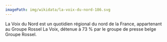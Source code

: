```yaml
---
imagePath: img/wikidata/la-voix-du-nord-186.svg
---
```


La Voix du Nord est un quotidien régional du nord de la France, appartenant au Groupe Rossel La Voix, détenue à 73 % par le groupe de presse belge Groupe Rossel.
